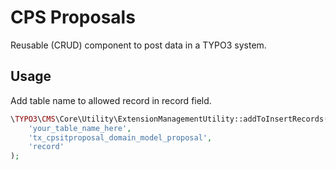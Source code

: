 # CPS Proposals

Reusable (CRUD) component to post data in a TYPO3 system.

## Usage

Add table name to allowed record in record field.

```php
\TYPO3\CMS\Core\Utility\ExtensionManagementUtility::addToInsertRecords(
    'your_table_name_here',
    'tx_cpsitproposal_domain_model_proposal',
    'record'
);
```

